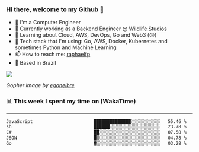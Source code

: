 ### Hi there, welcome to my Github 👋

- 📖 I'm a Computer Engineer
- 🔭 Currently working as a Backend Engineer @ [Wildlife Studios](https://wildlifestudios.com/)
- 🌱 Learning about Cloud, AWS, DevOps, Go and Web3 (😲)
- 🚀 Tech stack that I'm using: Go, AWS, Docker, Kubernetes and sometimes Python and Machine Learning
- 📫 How to reach me: [raphaelfp](https://linkedin.com/in/raphaelfp)
- 🏡 Based in Brazil

![](https://github.com/raphaelfp/gophers/blob/master/.thumb/animation/morning-coffee-3x.gif)

*Gopher image by [egonelbre](https://github.com/egonelbre/)*

### 📊 This week I spent my time on (WakaTime)

---

<!--START_SECTION:waka-->

```txt
JavaScript                       ██████████████░░░░░░░░░░░   55.46 %
sh                               ██████░░░░░░░░░░░░░░░░░░░   23.78 %
C#                               ██░░░░░░░░░░░░░░░░░░░░░░░   07.58 %
JSON                             █▒░░░░░░░░░░░░░░░░░░░░░░░   04.78 %
Go                               ▓░░░░░░░░░░░░░░░░░░░░░░░░   03.28 %
```

<!--END_SECTION:waka-->
